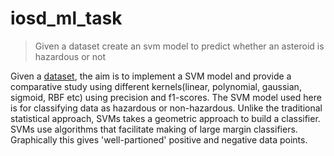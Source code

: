 # iosd_ml_task
> Given a dataset create an svm model to predict whether an asteroid is hazardous or not

Given a [dataset](https://github.com/Anant5Gokhale/iosd_ml_task/blob/main/neo.csv), the aim is to implement a SVM model and provide a comparative study using different kernels(linear, polynomial, gaussian, sigmoid, RBF etc) using precision and f1-scores.
The SVM model used here is for classifying data as hazardous or non-hazardous.
Unlike the traditional statistical approach, SVMs takes a geometric approach to build a classifier.
SVMs use algorithms that facilitate making of large margin classifiers. Graphically this gives 'well-partioned' positive and negative data points.
